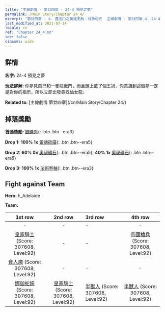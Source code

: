 ```yaml
---
title: "主線劇情 - 第廿四章 - 24-4 預見之夢"
permalink: /Main Story/Chapter 24_4/
excerpt: "第廿四章 - 4. 魔法门之英雄无敌：战争纪元  主線劇情 - 第廿四章_4. 24-4 預見之夢"
last_modified_at: 2021-07-14
locale: cn
ref: "Chapter 24_4.md"
toc: false
classes: wide
---
```


## 詳情

 **名字:** 24-4 預見之夢

 **玩法詳解:** 你夢見自己和一隻龍戰鬥，而且頭上戴了個王冠，你意識到這個夢一定是對你的指示，所以立即出發尋找仙女龍。

 **Related to:** [主線劇情 第廿四章](/cn/Main Story/Chapter 24/)

## 掉落獎勵

 **首通獎勵:** [銀鑰匙](/cn/Items/con_693/){: .btn .btn--era3}

 **Drop 1:** **100% 1x** [靈魂硫磺](/cn/Items/mat_85/){: .btn .btn--era5}

 **Drop 2:** **60% 0x** [奧祕礦石](/cn/Items/mat_75/){: .btn .btn--era5}, **40% 1x** [奧祕礦石](/cn/Items/mat_75/){: .btn .btn--era5}

 **Drop 3:** **100% 1x** [法術卷軸](/cn/Items/con_694/){: .btn .btn--era3}


## Fight against Team
 **Hero:** h_Adelaide

 **Team:**


  | 1st row | 2nd row | 3rd row | 4th row |
  |:----:|:----:|:----|:----:|
  | - | - | - | - |
  | [皇家騎士](/cn/units/Cavalier/) (Score: 307608, Level:92)  | - | - | [帝國槍兵](/cn/units/Pikeman/) (Score: 307608, Level:92)  |
  | [食人魔](/cn/units/Ogre/) (Score: 307608, Level:92)  | - | - | - |
  | [娜迦蛇妖](/cn/units/Naga/) (Score: 307608, Level:92)  | [皇家騎士](/cn/units/Cavalier/) (Score: 307608, Level:92)  | [半獸人](/cn/units/Orc/) (Score: 307608, Level:92)  | [半獸人](/cn/units/Orc/) (Score: 307608, Level:92)  |


